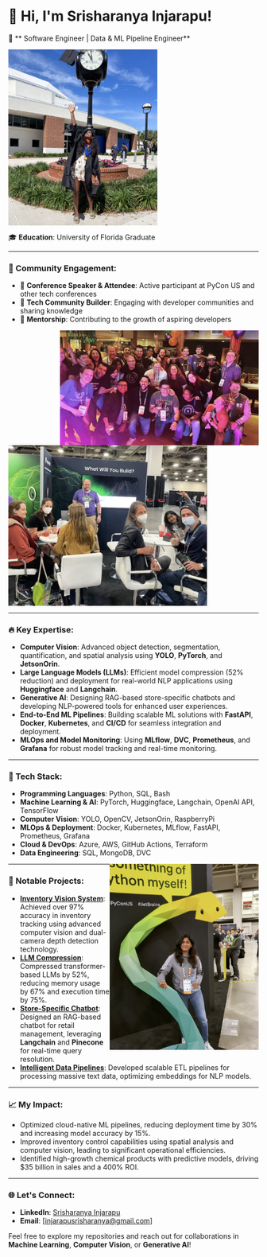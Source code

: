 # 👋 Hi, I'm Srisharanya Injarapu!  

🚀 ** Software Engineer | Data & ML Pipeline Engineer**  

<img src="graduation.png" width="300" align="center" alt="UF Graduation Photo"/>

🎓 **Education**: University of Florida Graduate

---

### 🤝 Community Engagement:
- 🎤 **Conference Speaker & Attendee**: Active participant at PyCon US and other tech conferences
- 👥 **Tech Community Builder**: Engaging with developer communities and sharing knowledge
- 🌟 **Mentorship**: Contributing to the growth of aspiring developers
  

<img src="party.png" width="400" align="right" alt="Pycon"/> <img src="anacondas.png" width="400" align="center" alt="Pycon"/> 

---


### 🔥 Key Expertise:  
- **Computer Vision**: Advanced object detection, segmentation, quantification, and spatial analysis using **YOLO**, **PyTorch**, and **JetsonOrin**.  
- **Large Language Models (LLMs)**: Efficient model compression (52% reduction) and deployment for real-world NLP applications using **Huggingface** and **Langchain**.  
- **Generative AI**: Designing RAG-based store-specific chatbots and developing NLP-powered tools for enhanced user experiences.  
- **End-to-End ML Pipelines**: Building scalable ML solutions with **FastAPI**, **Docker**, **Kubernetes**, and **CI/CD** for seamless integration and deployment.  
- **MLOps and Model Monitoring**: Using **MLflow**, **DVC**, **Prometheus**, and **Grafana** for robust model tracking and real-time monitoring.  

---

### 🔧 Tech Stack:  
- **Programming Languages**: Python, SQL, Bash  
- **Machine Learning & AI**: PyTorch, Huggingface, Langchain, OpenAI API, TensorFlow  
- **Computer Vision**: YOLO, OpenCV, JetsonOrin, RaspberryPi  
- **MLOps & Deployment**: Docker, Kubernetes, MLflow, FastAPI, Prometheus, Grafana  
- **Cloud & DevOps**: Azure, AWS, GitHub Actions, Terraform  
- **Data Engineering**: SQL, MongoDB, DVC  

<img src="pycon.png" width="300" align="right" alt="At PyConUS"/>

---

### 🚀 Notable Projects:  
- **[Inventory Vision System](#)**: Achieved over 97% accuracy in inventory tracking using advanced computer vision and dual-camera depth detection technology.  
- **[LLM Compression](#)**: Compressed transformer-based LLMs by 52%, reducing memory usage by 67% and execution time by 75%.  
- **[Store-Specific Chatbot](#)**: Designed an RAG-based chatbot for retail management, leveraging **Langchain** and **Pinecone** for real-time query resolution.  
- **[Intelligent Data Pipelines](#)**: Developed scalable ETL pipelines for processing massive text data, optimizing embeddings for NLP models.  

---

### 📈 My Impact:  
- Optimized cloud-native ML pipelines, reducing deployment time by 30% and increasing model accuracy by 15%.  
- Improved inventory control capabilities using spatial analysis and computer vision, leading to significant operational efficiencies.  
- Identified high-growth chemical products with predictive models, driving $35 billion in sales and a 400% ROI.  

---

### 🌐 Let's Connect:  
- **LinkedIn**: [Srisharanya Injarapu](https://www.linkedin.com/in/srisharanya-injarapu/)  
- **Email**: [injarapusrisharanya@gmail.com]  

Feel free to explore my repositories and reach out for collaborations in **Machine Learning**, **Computer Vision**, or **Generative AI**!  
